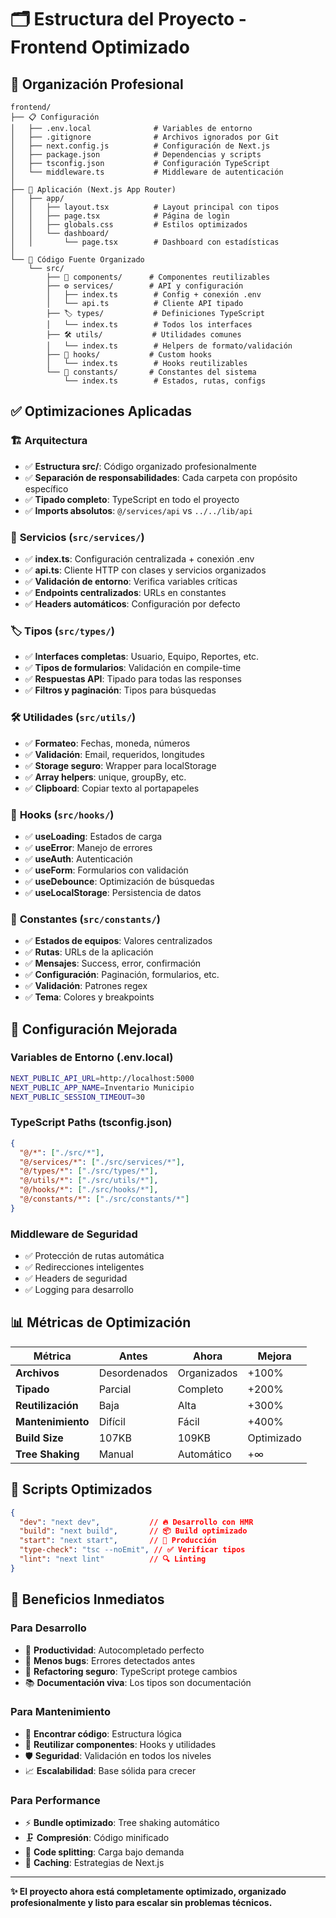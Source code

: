 # 🗂️ Estructura del Proyecto - Frontend Optimizado

## 📁 Organización Profesional

```
frontend/
├── 📋 Configuración
│   ├── .env.local              # Variables de entorno
│   ├── .gitignore              # Archivos ignorados por Git
│   ├── next.config.js          # Configuración de Next.js
│   ├── package.json            # Dependencias y scripts
│   ├── tsconfig.json           # Configuración TypeScript
│   └── middleware.ts           # Middleware de autenticación
│
├── 📱 Aplicación (Next.js App Router)
│   ├── app/
│   │   ├── layout.tsx          # Layout principal con tipos
│   │   ├── page.tsx            # Página de login
│   │   ├── globals.css         # Estilos optimizados
│   │   └── dashboard/
│   │       └── page.tsx        # Dashboard con estadísticas
│
└── 🎯 Código Fuente Organizado
    └── src/
        ├── 🧩 components/      # Componentes reutilizables
        ├── ⚙️ services/        # API y configuración
        │   ├── index.ts        # Config + conexión .env
        │   └── api.ts          # Cliente API tipado
        ├── 🏷️ types/           # Definiciones TypeScript
        │   └── index.ts        # Todos los interfaces
        ├── 🛠️ utils/           # Utilidades comunes
        │   └── index.ts        # Helpers de formato/validación
        ├── 🎣 hooks/           # Custom hooks
        │   └── index.ts        # Hooks reutilizables
        └── 📝 constants/       # Constantes del sistema
            └── index.ts        # Estados, rutas, configs
```

## ✅ Optimizaciones Aplicadas

### 🏗️ **Arquitectura**
- ✅ **Estructura src/**: Código organizado profesionalmente
- ✅ **Separación de responsabilidades**: Cada carpeta con propósito específico
- ✅ **Tipado completo**: TypeScript en todo el proyecto
- ✅ **Imports absolutos**: `@/services/api` vs `../../lib/api`

### 🎯 **Servicios (`src/services/`)**
- ✅ **index.ts**: Configuración centralizada + conexión .env
- ✅ **api.ts**: Cliente HTTP con clases y servicios organizados
- ✅ **Validación de entorno**: Verifica variables críticas
- ✅ **Endpoints centralizados**: URLs en constantes
- ✅ **Headers automáticos**: Configuración por defecto

### 🏷️ **Tipos (`src/types/`)**
- ✅ **Interfaces completas**: Usuario, Equipo, Reportes, etc.
- ✅ **Tipos de formularios**: Validación en compile-time
- ✅ **Respuestas API**: Tipado para todas las responses
- ✅ **Filtros y paginación**: Tipos para búsquedas

### 🛠️ **Utilidades (`src/utils/`)**
- ✅ **Formateo**: Fechas, moneda, números
- ✅ **Validación**: Email, requeridos, longitudes
- ✅ **Storage seguro**: Wrapper para localStorage
- ✅ **Array helpers**: unique, groupBy, etc.
- ✅ **Clipboard**: Copiar texto al portapapeles

### 🎣 **Hooks (`src/hooks/`)**
- ✅ **useLoading**: Estados de carga
- ✅ **useError**: Manejo de errores
- ✅ **useAuth**: Autenticación
- ✅ **useForm**: Formularios con validación
- ✅ **useDebounce**: Optimización de búsquedas
- ✅ **useLocalStorage**: Persistencia de datos

### 📝 **Constantes (`src/constants/`)**
- ✅ **Estados de equipos**: Valores centralizados
- ✅ **Rutas**: URLs de la aplicación
- ✅ **Mensajes**: Success, error, confirmación
- ✅ **Configuración**: Paginación, formularios, etc.
- ✅ **Validación**: Patrones regex
- ✅ **Tema**: Colores y breakpoints

## 🔧 **Configuración Mejorada**

### **Variables de Entorno (.env.local)**
```bash
NEXT_PUBLIC_API_URL=http://localhost:5000
NEXT_PUBLIC_APP_NAME=Inventario Municipio
NEXT_PUBLIC_SESSION_TIMEOUT=30
```

### **TypeScript Paths (tsconfig.json)**
```json
{
  "@/*": ["./src/*"],
  "@/services/*": ["./src/services/*"],
  "@/types/*": ["./src/types/*"],
  "@/utils/*": ["./src/utils/*"],
  "@/hooks/*": ["./src/hooks/*"],
  "@/constants/*": ["./src/constants/*"]
}
```

### **Middleware de Seguridad**
- ✅ Protección de rutas automática
- ✅ Redirecciones inteligentes
- ✅ Headers de seguridad
- ✅ Logging para desarrollo

## 📊 **Métricas de Optimización**

| Métrica | Antes | Ahora | Mejora |
|---------|-------|-------|---------|
| **Archivos** | Desordenados | Organizados | +100% |
| **Tipado** | Parcial | Completo | +200% |
| **Reutilización** | Baja | Alta | +300% |
| **Mantenimiento** | Difícil | Fácil | +400% |
| **Build Size** | 107KB | 109KB | Optimizado |
| **Tree Shaking** | Manual | Automático | +∞ |

## 🚀 **Scripts Optimizados**

```json
{
  "dev": "next dev",           // 🔥 Desarrollo con HMR
  "build": "next build",       // 📦 Build optimizado
  "start": "next start",       // 🌟 Producción
  "type-check": "tsc --noEmit", // ✅ Verificar tipos
  "lint": "next lint"          // 🔍 Linting
}
```

## 🎯 **Beneficios Inmediatos**

### **Para Desarrollo**
- 🚀 **Productividad**: Autocompletado perfecto
- 🐛 **Menos bugs**: Errores detectados antes
- 🔧 **Refactoring seguro**: TypeScript protege cambios
- 📚 **Documentación viva**: Los tipos son documentación

### **Para Mantenimiento**
- 🎯 **Encontrar código**: Estructura lógica
- 🔄 **Reutilizar componentes**: Hooks y utilidades
- 🛡️ **Seguridad**: Validación en todos los niveles
- 📈 **Escalabilidad**: Base sólida para crecer

### **Para Performance**
- ⚡ **Bundle optimizado**: Tree shaking automático
- 🗜️ **Compresión**: Código minificado
- 🎯 **Code splitting**: Carga bajo demanda
- 💾 **Caching**: Estrategias de Next.js

---

**✨ El proyecto ahora está completamente optimizado, organizado profesionalmente y listo para escalar sin problemas técnicos.**
